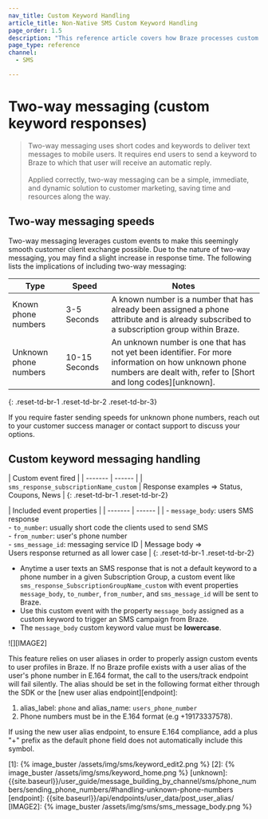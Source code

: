 ```yaml
---
nav_title: Custom Keyword Handling
article_title: Non-Native SMS Custom Keyword Handling
page_order: 1.5
description: "This reference article covers how Braze processes custom keywords for non-native SMS users."
page_type: reference
channel:
  - SMS

---
```


# Two-way messaging (custom keyword responses)

> Two-way messaging uses short codes and keywords to deliver text messages to mobile users. It requires end users to send a keyword to Braze to which that user will receive an automatic reply.<br><br>Applied correctly, two-way messaging can be a simple, immediate, and dynamic solution to customer marketing, saving time and resources along the way. 

## Two-way messaging speeds

Two-way messaging leverages custom events to make this seemingly smooth customer client exchange possible. Due to the nature of two-way messaging, you may find a slight increase in response time. The following lists the implications of including two-way messaging:

| Type | Speed | Notes | 
| ----- | ----- | ---- | 
| Known phone numbers | 3-5 Seconds | A known number is a number that has already been assigned a phone attribute and is already subscribed to a subscription group within Braze.
| Unknown phone numbers |  10-15 Seconds | An unknown number is one that has not yet been identifier. For more information on how unknown phone numbers are dealt with, refer to [Short and long codes][unknown].|
{: .reset-td-br-1 .reset-td-br-2 .reset-td-br-3}

If you require faster sending speeds for unknown phone numbers, reach out to your customer success manager or contact support to discuss your options.

## Custom keyword messaging handling

| Custom event fired |
| ------- | ------ |
| `sms_response_subscriptionName_custom` | Response examples => Status, Coupons, News |
{: .reset-td-br-1 .reset-td-br-2}

| Included event properties |
| ------- | ------ |
| - `message_body`: users SMS response<br>- `to_number`: usually short code the clients used to send SMS<br>- `from_number`: user's phone number<br>- `sms_message_id`: messaging service ID | Message body => <br>Users response returned as all lower case |
{: .reset-td-br-1 .reset-td-br-2}

- Anytime a user texts an SMS response that is not a default keyword to a phone number in a given Subscription Group, a custom event like `sms_response_SubscriptionGroupName_custom` with event properties `message_body`, `to_number`, `from_number`, and `sms_message_id` will be sent to Braze. 
- Use this custom event with the property `message_body` assigned as a custom keyword to trigger an SMS campaign from Braze.
- The `message_body` custom keyword value must be **lowercase**.

![][IMAGE2]

This feature relies on user aliases in order to properly assign custom events to user profiles in Braze. If no Braze profile exists with a user alias of the user's phone number in E.164 format, the call to the users/track endpoint will fail silently. The alias should be set in the following format either through the SDK or the [new user alias endpoint][endpoint]:

1. alias_label: `phone` and alias_name: `users_phone_number`
2. Phone numbers must be in the E.164 format (e.g +19173337578). 

If using the new user alias endpoint, to ensure E.164 compliance, add a plus "+" prefix as the default phone field does not automatically include this symbol.

[oblink]: {{site.baseurl}}/user_guide/message_building_by_channel/sms/sms_subscription_group/#setup-process
[1]: {% image_buster /assets/img/sms/keyword_edit2.png %}
[2]: {% image_buster /assets/img/sms/keyword_home.png %}
[unknown]: {{site.baseurl}}/user_guide/message_building_by_channel/sms/phone_numbers/sending_phone_numbers/#handling-unknown-phone-numbers
[endpoint]: {{site.baseurl}}/api/endpoints/user_data/post_user_alias/
[IMAGE2]: {% image_buster /assets/img/sms/sms_message_body.png %}